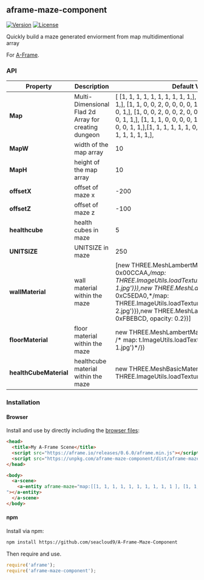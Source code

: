 ## aframe-maze-component

[![Version](http://img.shields.io/npm/v/aframe-maze-component.svg?style=flat-square)](https://npmjs.org/package/aframe-maze-component)
[![License](http://img.shields.io/npm/l/aframe-maze-component.svg?style=flat-square)](https://npmjs.org/package/aframe-maze-component)

Quickly build a maze generated enviorment from map multidimentional array

For [A-Frame](https://aframe.io).

### API

| Property | Description | Default Value |
| -------- | ----------- | ------------- |
|**Map**   | Multi-Dimensional Flad 2d Array for creating dungeon |      [ [1, 1, 1, 1, 1, 1, 1, 1, 1, 1,],  [1, 1, 0, 0, 0, 0, 0, 1, 1, 1,], [1, 1, 0, 0, 2, 0, 0, 0, 0, 1,], [1, 0, 0, 0, 0, 2, 0, 0, 0, 1,], [1, 0, 0, 2, 0, 0, 2, 0, 0, 1,], [1, 0, 0, 0, 2, 0, 0, 0, 1, 1,], [1, 1, 1, 0, 0, 0, 0, 1, 1, 1,], [1, 1, 1, 0, 0, 1, 0, 0, 1, 1,],[1, 1, 1, 1, 1, 1, 0, 0, 1, 1,], [1, 1, 1, 1, 1, 1, 1, 1, 1, 1,], 
| **MapW** | width of the map array | 10 |
| **MapH** | height of the map array | 10 |
| **offsetX** | offset of maze x | -200 |
| **offsetZ** | offset of maze z | -100 |
| **healthcube** | health cubes in maze | 5 |
| **UNITSIZE** | UNITSIZE in maze | 250 |
| **wallMaterial** | wall material within the maze | [new THREE.MeshLambertMaterial({/* color: 0x00CCAA,*/map: THREE.ImageUtils.loadTexture('images/wall-1.jpg')}),new THREE.MeshLambertMaterial({/* color: 0xC5EDA0,*/map: THREE.ImageUtils.loadTexture('images/wall-2.jpg')}),new THREE.MeshLambertMaterial({color: 0xFBEBCD, opacity: 0.2})]|
| **floorMaterial** | floor material within the maze | new THREE.MeshLambertMaterial({color: 0xEDCBA0 /* map: t.ImageUtils.loadTexture('images/floor-1.jpg')*/}) |
| **healthCubeMaterial** | healthcube material within the maze | new THREE.MeshBasicMaterial({map: THREE.ImageUtils.loadTexture('images/health.png')}) |


### Installation

#### Browser

Install and use by directly including the [browser files](dist):

```html
<head>
  <title>My A-Frame Scene</title>
  <script src="https://aframe.io/releases/0.6.0/aframe.min.js"></script>
  <script src="https://unpkg.com/aframe-maze-component/dist/aframe-maze-component.min.js"></script>
</head>

<body>
  <a-scene>
    <a-entity aframe-maze="map:[[1, 1, 1, 1, 1, 1, 1, 1, 1, 1 ], [1, 1, 0, 0, 0, 0, 0, 1, 1, 1 ], [1, 1, 0, 0, 2, 0, 0, 0, 0, 1 ], [1, 0, 0, 0, 0, 2, 0, 0, 0, 1 ], [1, 0, 0, 2, 0, 0, 2, 0, 0, 1 ], [1, 0, 0, 0, 2, 0, 0, 0, 1, 1 ], [1, 1, 1, 0, 0, 0, 0, 1, 1, 1 ], [1, 1, 1, 0, 0, 1, 0, 0, 1, 1 ], [1, 1, 1, 1, 1, 1, 0, 0, 1, 1 ], [1, 1, 1, 1, 1, 1, 1, 1, 1, 1 ]]
"></a-entity>
  </a-scene>
</body>
```

<!-- If component is accepted to the Registry, uncomment this. -->
<!--
Or with [angle](https://npmjs.com/package/angle/), you can install the proper
version of the component straight into your HTML file, respective to your
version of A-Frame:

```sh
angle install aframe-maze-component
```
-->

#### npm

Install via npm:

```bash
npm install https://github.com/seacloud9/A-Frame-Maze-Component
```

Then require and use.

```js
require('aframe');
require('aframe-maze-component');
```
